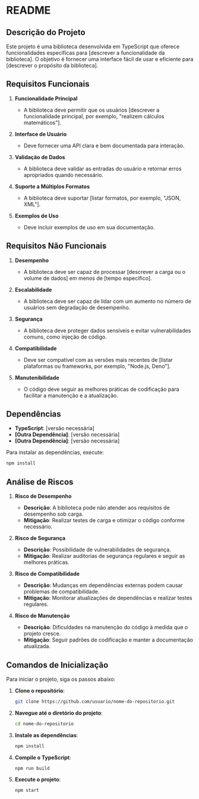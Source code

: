 # README

## Descrição do Projeto
Este projeto é uma biblioteca desenvolvida em TypeScript que oferece funcionalidades específicas para [descrever a funcionalidade da biblioteca]. O objetivo é fornecer uma interface fácil de usar e eficiente para [descrever o propósito da biblioteca].

## Requisitos Funcionais

1. **Funcionalidade Principal**
   - A biblioteca deve permitir que os usuários [descrever a funcionalidade principal, por exemplo, "realizem cálculos matemáticos"].

2. **Interface de Usuário**
   - Deve fornecer uma API clara e bem documentada para interação.

3. **Validação de Dados**
   - A biblioteca deve validar as entradas do usuário e retornar erros apropriados quando necessário.

4. **Suporte a Múltiplos Formatos**
   - A biblioteca deve suportar [listar formatos, por exemplo, "JSON, XML"].

5. **Exemplos de Uso**
   - Deve incluir exemplos de uso em sua documentação.

## Requisitos Não Funcionais

1. **Desempenho**
   - A biblioteca deve ser capaz de processar [descrever a carga ou o volume de dados] em menos de [tempo específico].

2. **Escalabilidade**
   - A biblioteca deve ser capaz de lidar com um aumento no número de usuários sem degradação de desempenho.

3. **Segurança**
   - A biblioteca deve proteger dados sensíveis e evitar vulnerabilidades comuns, como injeção de código.

4. **Compatibilidade**
   - Deve ser compatível com as versões mais recentes de [listar plataformas ou frameworks, por exemplo, "Node.js, Deno"].

5. **Manutenibilidade**
   - O código deve seguir as melhores práticas de codificação para facilitar a manutenção e a atualização.

## Dependências

- **TypeScript**: [versão necessária]
- **[Outra Dependência]**: [versão necessária]
- **[Outra Dependência]**: [versão necessária]

Para instalar as dependências, execute:

```bash
npm install
```

## Análise de Riscos

1. **Risco de Desempenho**
   - **Descrição**: A biblioteca pode não atender aos requisitos de desempenho sob carga.
   - **Mitigação**: Realizar testes de carga e otimizar o código conforme necessário.

2. **Risco de Segurança**
   - **Descrição**: Possibilidade de vulnerabilidades de segurança.
   - **Mitigação**: Realizar auditorias de segurança regulares e seguir as melhores práticas.

3. **Risco de Compatibilidade**
   - **Descrição**: Mudanças em dependências externas podem causar problemas de compatibilidade.
   - **Mitigação**: Monitorar atualizações de dependências e realizar testes regulares.

4. **Risco de Manutenção**
   - **Descrição**: Dificuldades na manutenção do código à medida que o projeto cresce.
   - **Mitigação**: Seguir padrões de codificação e manter a documentação atualizada.

## Comandos de Inicialização

Para iniciar o projeto, siga os passos abaixo:

1. **Clone o repositório**:
   ```bash
   git clone https://github.com/usuario/nome-do-repositorio.git
   ```

2. **Navegue até o diretório do projeto**:
   ```bash
   cd nome-do-repositorio
   ```

3. **Instale as dependências**:
   ```bash
   npm install
   ```

4. **Compile o TypeScript**:
   ```bash
   npm run build
   ```

5. **Execute o projeto**:
   ```bash
   npm start
   ```
